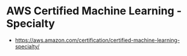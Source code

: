 # AWS Certified Machine Learning - Specialty

- https://aws.amazon.com/certification/certified-machine-learning-specialty/

